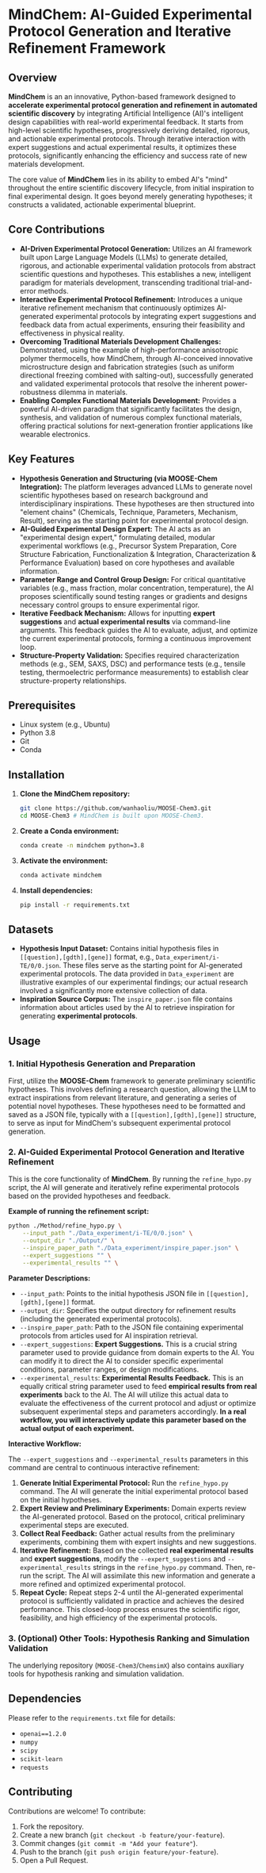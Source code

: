 # MindChem: AI-Guided Experimental Protocol Generation and Iterative Refinement Framework

## Overview

**MindChem** is an an innovative, Python-based framework designed to **accelerate experimental protocol generation and refinement in automated scientific discovery** by integrating Artificial Intelligence (AI)'s intelligent design capabilities with real-world experimental feedback. It starts from high-level scientific hypotheses, progressively deriving detailed, rigorous, and actionable experimental protocols. Through iterative interaction with expert suggestions and actual experimental results, it optimizes these protocols, significantly enhancing the efficiency and success rate of new materials development.

The core value of **MindChem** lies in its ability to embed AI's "mind" throughout the entire scientific discovery lifecycle, from initial inspiration to final experimental design. It goes beyond merely generating hypotheses; it constructs a validated, actionable experimental blueprint.

## Core Contributions

*   **AI-Driven Experimental Protocol Generation:** Utilizes an AI framework built upon Large Language Models (LLMs) to generate detailed, rigorous, and actionable experimental validation protocols from abstract scientific questions and hypotheses. This establishes a new, intelligent paradigm for materials development, transcending traditional trial-and-error methods.
*   **Interactive Experimental Protocol Refinement:** Introduces a unique iterative refinement mechanism that continuously optimizes AI-generated experimental protocols by integrating expert suggestions and feedback data from actual experiments, ensuring their feasibility and effectiveness in physical reality.
*   **Overcoming Traditional Materials Development Challenges:** Demonstrated, using the example of high-performance anisotropic polymer thermocells, how MindChem, through AI-conceived innovative microstructure design and fabrication strategies (such as uniform directional freezing combined with salting-out), successfully generated and validated experimental protocols that resolve the inherent power-robustness dilemma in materials.
*   **Enabling Complex Functional Materials Development:** Provides a powerful AI-driven paradigm that significantly facilitates the design, synthesis, and validation of numerous complex functional materials, offering practical solutions for next-generation frontier applications like wearable electronics.

## Key Features

*   **Hypothesis Generation and Structuring (via MOOSE-Chem Integration):** The platform leverages advanced LLMs to generate novel scientific hypotheses based on research background and interdisciplinary inspirations. These hypotheses are then structured into "element chains" (Chemicals, Technique, Parameters, Mechanism, Result), serving as the starting point for experimental protocol design.
*   **AI-Guided Experimental Design Expert:** The AI acts as an "experimental design expert," formulating detailed, modular experimental workflows (e.g., Precursor System Preparation, Core Structure Fabrication, Functionalization & Integration, Characterization & Performance Evaluation) based on core hypotheses and available information.
*   **Parameter Range and Control Group Design:** For critical quantitative variables (e.g., mass fraction, molar concentration, temperature), the AI proposes scientifically sound testing ranges or gradients and designs necessary control groups to ensure experimental rigor.
*   **Iterative Feedback Mechanism:** Allows for inputting **expert suggestions** and **actual experimental results** via command-line arguments. This feedback guides the AI to evaluate, adjust, and optimize the current experimental protocols, forming a continuous improvement loop.
*   **Structure-Property Validation:** Specifies required characterization methods (e.g., SEM, SAXS, DSC) and performance tests (e.g., tensile testing, thermoelectric performance measurements) to establish clear structure-property relationships.

## Prerequisites

*   Linux system (e.g., Ubuntu)
*   Python 3.8
*   Git
*   Conda

## Installation

1.  **Clone the MindChem repository:**

    ```bash
    git clone https://github.com/wanhaoliu/MOOSE-Chem3.git
    cd MOOSE-Chem3 # MindChem is built upon MOOSE-Chem3.
    ```

2.  **Create a Conda environment:**

    ```bash
    conda create -n mindchem python=3.8
    ```

3.  **Activate the environment:**

    ```bash
    conda activate mindchem
    ```

4.  **Install dependencies:**

    ```bash
    pip install -r requirements.txt
    ```

## Datasets

*   **Hypothesis Input Dataset:** Contains initial hypothesis files in `[[question],[gdth],[gene]]` format, e.g., `Data_experiment/i-TE/0/0.json`. These files serve as the starting point for AI-generated experimental protocols. The data provided in `Data_experiment` are illustrative examples of our experimental findings; our actual research involved a significantly more extensive collection of data.
*   **Inspiration Source Corpus:** The `inspire_paper.json` file contains information about articles used by the AI to retrieve inspiration for generating **experimental protocols**.

## Usage

### 1. Initial Hypothesis Generation and Preparation

First, utilize the **MOOSE-Chem** framework to generate preliminary scientific hypotheses. This involves defining a research question, allowing the LLM to extract inspirations from relevant literature, and generating a series of potential novel hypotheses. These hypotheses need to be formatted and saved as a JSON file, typically with a `[[question],[gdth],[gene]]` structure, to serve as input for MindChem's subsequent experimental protocol generation.

### 2. AI-Guided Experimental Protocol Generation and Iterative Refinement

This is the core functionality of **MindChem**. By running the `refine_hypo.py` script, the AI will generate and iteratively refine experimental protocols based on the provided hypotheses and feedback.

**Example of running the refinement script:**

```bash
python ./Method/refine_hypo.py \
    --input_path "./Data_experiment/i-TE/0/0.json" \
    --output_dir "./Output/" \
    --inspire_paper_path "./Data_experiment/inspire_paper.json" \
    --expert_suggestions "" \
    --experimental_results "" \
  ```

**Parameter Descriptions:**

*   `--input_path`: Points to the initial hypothesis JSON file in `[[question],[gdth],[gene]]` format.
*   `--output_dir`: Specifies the output directory for refinement results (including the generated experimental protocols).
*   `--inspire_paper_path`: Path to the JSON file containing experimental protocols from articles used for AI inspiration retrieval.
*   `--expert_suggestions`: **Expert Suggestions.** This is a crucial string parameter used to provide guidance from domain experts to the AI. You can modify it to direct the AI to consider specific experimental conditions, parameter ranges, or design modifications.
*   `--experimental_results`: **Experimental Results Feedback.** This is an equally critical string parameter used to feed **empirical results from real experiments** back to the AI. The AI will utilize this actual data to evaluate the effectiveness of the current protocol and adjust or optimize subsequent experimental steps and parameters accordingly. **In a real workflow, you will interactively update this parameter based on the actual output of each experiment.**

**Interactive Workflow:**

The `--expert_suggestions` and `--experimental_results` parameters in this command are central to continuous interactive refinement:

1.  **Generate Initial Experimental Protocol:** Run the `refine_hypo.py` command. The AI will generate the initial experimental protocol based on the initial hypotheses.
2.  **Expert Review and Preliminary Experiments:** Domain experts review the AI-generated protocol. Based on the protocol, critical preliminary experimental steps are executed.
3.  **Collect Real Feedback:** Gather actual results from the preliminary experiments, combining them with expert insights and new suggestions.
4.  **Iterative Refinement:** Based on the collected **real experimental results** and **expert suggestions**, modify the `--expert_suggestions` and `--experimental_results` strings in the `refine_hypo.py` command. Then, re-run the script. The AI will assimilate this new information and generate a more refined and optimized experimental protocol.
5.  **Repeat Cycle:** Repeat steps 2-4 until the AI-generated experimental protocol is sufficiently validated in practice and achieves the desired performance. This closed-loop process ensures the scientific rigor, feasibility, and high efficiency of the experimental protocols.

### 3. (Optional) Other Tools: Hypothesis Ranking and Simulation Validation

The underlying repository (`MOOSE-Chem3`/`ChemsimX`) also contains auxiliary tools for hypothesis ranking and simulation validation.

## Dependencies

Please refer to the `requirements.txt` file for details:

*   `openai==1.2.0`
*   `numpy`
*   `scipy`
*   `scikit-learn`
*   `requests`

## Contributing

Contributions are welcome! To contribute:

1.  Fork the repository.
2.  Create a new branch (`git checkout -b feature/your-feature`).
3.  Commit changes (`git commit -m "Add your feature"`).
4.  Push to the branch (`git push origin feature/your-feature`).
5.  Open a Pull Request.
